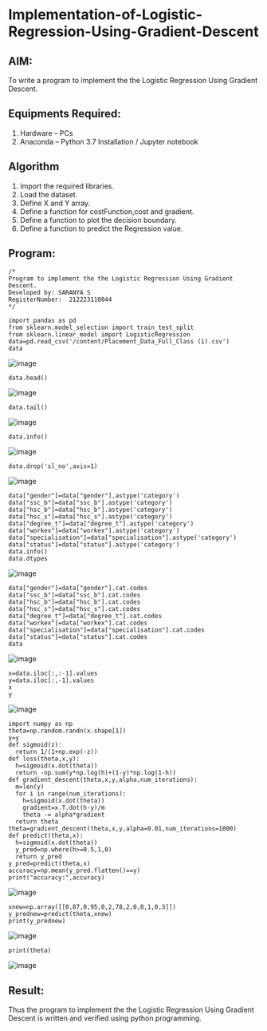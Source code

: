 # Implementation-of-Logistic-Regression-Using-Gradient-Descent

## AIM:
To write a program to implement the the Logistic Regression Using Gradient Descent.

## Equipments Required:
1. Hardware – PCs
2. Anaconda – Python 3.7 Installation / Jupyter notebook

## Algorithm
1. Import the required libraries.
2. Load the dataset.
3. Define X and Y array.
4. Define a function for costFunction,cost and gradient.
5. Define a function to plot the decision boundary.
6. Define a function to predict the Regression value.


## Program:
```
/*
Program to implement the the Logistic Regression Using Gradient Descent.
Developed by: SARANYA S
RegisterNumber:  212223110044
*/
```
```
import pandas as pd
from sklearn.model_selection import train_test_split
from sklearn.linear_model import LogisticRegression
data=pd.read_csv('/content/Placement_Data_Full_Class (1).csv')
data
```
![image](https://github.com/user-attachments/assets/10340e55-c103-4e7e-982e-3123ad2ff57e)
```
data.head()
```
![image](https://github.com/user-attachments/assets/88902f8c-9258-435d-a08d-8fb10631147b)
```
data.tail()
```
![image](https://github.com/user-attachments/assets/d490db12-64a8-48d0-8b2d-4013daa8f948)
```
data.info()
```
![image](https://github.com/user-attachments/assets/63859368-e6f7-45a0-b675-89e609449170)
```
data.drop('sl_no',axis=1)
```
![image](https://github.com/user-attachments/assets/9c09222c-45e1-4fd6-815a-693e1224f13c)

```
data["gender"]=data["gender"].astype('category')
data["ssc_b"]=data["ssc_b"].astype('category')
data["hsc_b"]=data["hsc_b"].astype('category')
data["hsc_s"]=data["hsc_s"].astype('category')
data["degree_t"]=data["degree_t"].astype('category')
data["workex"]=data["workex"].astype('category')
data["specialisation"]=data["specialisation"].astype('category')
data["status"]=data["status"].astype('category')
data.info()
data.dtypes
```
![image](https://github.com/user-attachments/assets/45f427fc-9cc4-4783-86ff-aa269c3975aa)
```
data["gender"]=data["gender"].cat.codes
data["ssc_b"]=data["ssc_b"].cat.codes
data["hsc_b"]=data["hsc_b"].cat.codes
data["hsc_s"]=data["hsc_s"].cat.codes
data["degree_t"]=data["degree_t"].cat.codes
data["workex"]=data["workex"].cat.codes
data["specialisation"]=data["specialisation"].cat.codes
data["status"]=data["status"].cat.codes
data
```
![image](https://github.com/user-attachments/assets/02a8ca2a-efd9-449a-9ae8-ed76dbd16447)

```
x=data.iloc[:,:-1].values
y=data.iloc[:,-1].values
x
y
```
![image](https://github.com/user-attachments/assets/eb95a00e-4991-482c-bbe9-f0ca315095cb)
```
import numpy as np
theta=np.random.randn(x.shape[1])
y=y
def sigmoid(z):
  return 1/(1+np.exp(-z))
def loss(theta,x,y):
  h=sigmoid(x.dot(theta))
  return -np.sum(y*np.log(h)+(1-y)*np.log(1-h))
def gradient_descent(theta,x,y,alpha,num_iterations):
  m=len(y)
  for i in range(num_iterations):
    h=sigmoid(x.dot(theta))
    gradient=x.T.dot(h-y)/m
    theta -= alpha*gradient
  return theta
theta=gradient_descent(theta,x,y,alpha=0.01,num_iterations=1000)
def predict(theta,x):
  h=sigmoid(x.dot(theta))
  y_pred=np.where(h>=0.5,1,0)
  return y_pred
y_pred=predict(theta,x)
accuracy=np.mean(y_pred.flatten()==y)
print("accuracy:",accuracy)
```
![image](https://github.com/user-attachments/assets/f0d2fb75-d724-4cf5-b597-819adebc9319)

```
xnew=np.array([[0,87,0,95,0,2,78,2,0,0,1,0,3]])
y_prednew=predict(theta,xnew)
print(y_prednew)
```
![image](https://github.com/user-attachments/assets/7e0a97d8-c135-40fa-8d7d-81d4afcfd951)

```
print(theta)
```
![image](https://github.com/user-attachments/assets/251c0fc4-14bc-4c9f-9b9f-dcfa3ae68dea)








## Result:
Thus the program to implement the the Logistic Regression Using Gradient Descent is written and verified using python programming.

